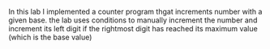 In this lab I implemented a counter program thgat increments number with a given base. the lab uses conditions to manually increment the number and increment its left digit if the rightmost digit has reached its maximum value (which is the base value)
